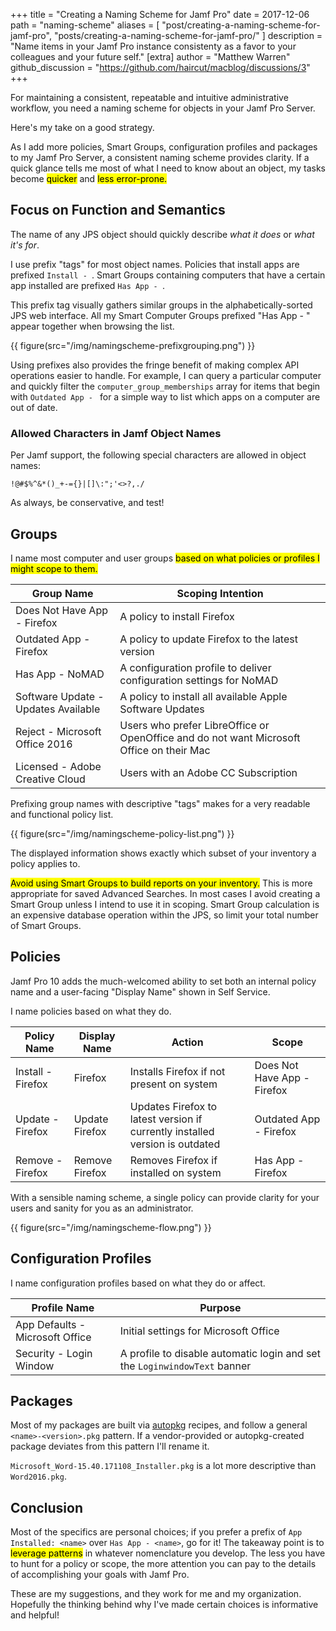 +++
title = "Creating a Naming Scheme for Jamf Pro"
date = 2017-12-06
path = "naming-scheme"
aliases = [
    "post/creating-a-naming-scheme-for-jamf-pro",
    "posts/creating-a-naming-scheme-for-jamf-pro/"
]
description = "Name items in your Jamf Pro instance consistenty as a favor to your colleagues and your future self."
[extra]
author = "Matthew Warren"
github_discussion = "https://github.com/haircut/macblog/discussions/3"
+++

For maintaining a consistent, repeatable and intuitive administrative workflow,
you need a naming scheme for objects in your Jamf Pro Server.

Here's my take on a good strategy.

<!-- more -->

As I add more policies, Smart Groups, configuration profiles and packages to my
Jamf Pro Server, a consistent naming scheme provides clarity. If a quick glance
tells me most of what I need to know about an object, my tasks become
<mark>quicker</mark> and <mark>less error-prone.</mark>

## Focus on Function and Semantics

The name of any JPS object should quickly describe _what it does_ or _what it's
for_.

I use prefix "tags" for most object names. Policies that install apps are
prefixed `Install - `. Smart Groups containing computers that have a certain app
installed are prefixed `Has App - `.

This prefix tag visually gathers similar groups in the alphabetically-sorted JPS
web interface. All my Smart Computer Groups prefixed "Has App - " appear
together when browsing the list.

{{ figure(src="/img/namingscheme-prefixgrouping.png") }}

Using prefixes also provides the fringe benefit of making complex API operations
easier to handle. For example, I can query a particular computer and quickly
filter the `computer_group_memberships` array for items that begin with
`Outdated App - ` for a simple way to list which apps on a computer are out of
date.

### Allowed Characters in Jamf Object Names

Per Jamf support, the following special characters are allowed in object names:

`!@#$%^&*()_+-={}|[]\:";'<>?,./`

As always, be conservative, and test!

## Groups

I name most computer and user groups <mark>based on what policies or profiles I
might scope to them.</mark>

| Group Name | Scoping Intention |
| ---------- | ----------------- |
|Does Not Have App - Firefox | A policy to install Firefox|
|Outdated App - Firefox| A policy to update Firefox to the latest version|
|Has App - NoMAD | A configuration profile to deliver configuration settings for NoMAD|
|Software Update - Updates Available | A policy to install all available Apple Software Updates|
|Reject - Microsoft Office 2016 | Users who prefer LibreOffice or OpenOffice and do not want Microsoft Office on their Mac|
|Licensed - Adobe Creative Cloud | Users with an Adobe CC Subscription|

Prefixing group names with descriptive "tags" makes for a very readable and
functional policy list.

{{ figure(src="/img/namingscheme-policy-list.png") }}

The displayed information shows exactly which subset of your inventory a policy
applies to.

<mark>Avoid using Smart Groups to build reports on your inventory.</mark> This
is more appropriate for saved Advanced Searches. In most cases I avoid creating
a Smart Group unless I intend to use it in scoping. Smart Group calculation is
an expensive database operation within the JPS, so limit your total number of
Smart Groups.

## Policies

Jamf Pro 10 adds the much-welcomed ability to set both an internal policy name
and a user-facing "Display Name" shown in Self Service.

I name policies based on what they do.

| Policy Name | Display Name | Action | Scope |
| ----------- | ------------ | ------ | ----- |
| Install - Firefox | Firefox | Installs Firefox if not present on system | Does Not Have App - Firefox |
| Update - Firefox  | Update Firefox | Updates Firefox to latest version if currently installed version is outdated | Outdated App - Firefox |
| Remove - Firefox  | Remove Firefox | Removes Firefox if installed on system | Has App - Firefox |

With a sensible naming scheme, a single policy can provide clarity for your
users and sanity for you as an administrator.

{{ figure(src="/img/namingscheme-flow.png") }}

## Configuration Profiles

I name configuration profiles based on what they do or affect.

| Profile Name | Purpose |
| ------------ | ------- |
|App Defaults - Microsoft Office | Initial settings for Microsoft Office |
|Security - Login Window | A profile to disable automatic login and set the `LoginwindowText` banner |

## Packages

Most of my packages are built via [autopkg](https://github.com/autopkg/autopkg)
recipes, and follow a general `<name>-<version>.pkg` pattern. If a
vendor-provided or autopkg-created package deviates from this pattern I'll
rename it.

`Microsoft_Word-15.40.171108_Installer.pkg` is a lot more descriptive than `Word2016.pkg`.

## Conclusion

Most of the specifics are personal choices; if you prefer a prefix of `App
Installed: <name>` over `Has App - <name>`, go for it! The takeaway point is to
<mark>leverage patterns</mark> in whatever nomenclature you develop. The less
you have to hunt for a policy or scope, the more attention you can pay to the
details of accomplishing your goals with Jamf Pro.

These are my suggestions, and they work for me and my organization. Hopefully
the thinking behind why I've made certain choices is informative and helpful!

